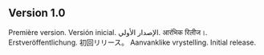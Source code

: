 ## Version 1.0

Première version.
Versión inicial.
الإصدار الأولي.
आरंभिक रिलीज।.
Erstveröffentlichung.
初回リリース。
Aanvanklike vrystelling.
Initial release.

